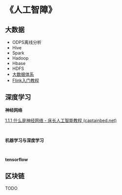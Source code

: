 # 《人工智障》



## 大数据

- ODPS离线分析
- Hive
- Spark
- Hadoop
- Hbase
- HDFS
- [大数据体系](https://mp.weixin.qq.com/s/7rW9eHxdRXtWJExVupcZZQ)
- [Flink入门教程](https://mp.weixin.qq.com/s/xa2iGrmyoXq3FtZeU9GU-w)





## 深度学习

**神经网络**

[1.1.1 什么是神经网络 - 床长人工智能教程 (captainbed.net)](https://www.captainbed.net/whatisnn/)

<br/>

**机器学习与深度学习**

<br/>

**tensorflow**





## 区块链

TODO